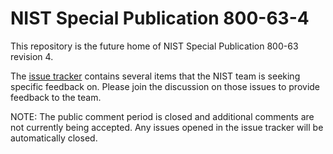 # NIST Special Publication 800-63-4

This repository is the future home of NIST Special Publication 800-63 revision 4. 

The [issue tracker](https://github.com/usnistgov/800-63-4/issues) contains several items that the NIST team is seeking specific feedback on. Please join the discussion on those issues to provide feedback to the team.

NOTE: The public comment period is closed and additional comments are not currently being accepted. Any issues opened in the issue tracker will be automatically closed.
